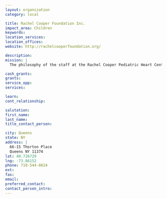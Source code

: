 ```yaml
---
layout: organization
category: local

title: Rachel Cooper Foundation Inc.
impact_area: Children
keywords: 
location_services: 
location_offices: 
website: http://rachelcooperfoundation.org/

description: 
mission: |
  The philosophy of the staff at the Rachel Cooper Pediatric Heart Center is to provide family-centered care as well as education about a child's heart problems. The Rachel Cooper Foundation is dedicated to supporting the doctors at Montefiore in saving children’s lives.

cash_grants: 
grants: 
service_opp: 
services: 

learn: 
cont_relationship: 

salutation: 
first_name: 
last_name: 
title_contact_person: 

city: Queens
state: NY
address: |
  66-15 Thorton Place     
  Queens NY 11374
lat: 40.726729
lng: -73.86152
phone: 718-544-8824
ext: 
fax: 
email: 
preferred_contact: 
contact_person_intro: 
---
```

